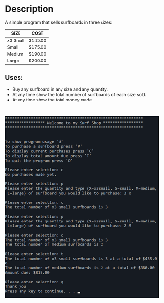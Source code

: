 # Description 
A simple program that sells surfboards in three sizes: 

| SIZE     | COST    |
| -------- | ------- |
| x3 Small | $145.00 | 
| Small    | $175.00 |
| Medium   | $190.00 |
| Large    | $200.00 |

## Uses:  
- Buy any surfboard in any size and any quantity.  
- At any time show the total number of surfboards of each size sold.  
- At any time show the total money made.

<br />

![](images/demo.png)
